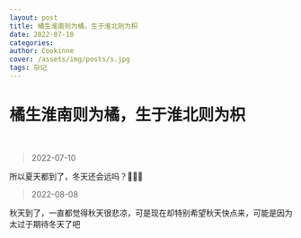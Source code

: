 ```yaml
---
layout: post
title: 橘生淮南则为橘，生于淮北则为枳
date: 2022-07-10
categories: 
author: Cookinne
cover: /assets/img/posts/s.jpg
tags: 杂记
---
```

# 橘生淮南则为橘，生于淮北则为枳

<br />

> 2022-07-10

所以夏天都到了，冬天还会远吗？🍻🍻🍻

> 2022-08-08

秋天到了，一直都觉得秋天很悲凉，可是现在却特别希望秋天快点来，可能是因为太过于期待冬天了吧
<br />